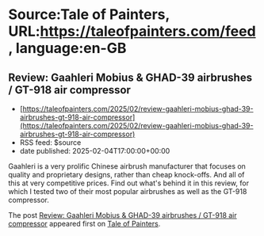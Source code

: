 # Source:Tale of Painters, URL:https://taleofpainters.com/feed, language:en-GB

## Review: Gaahleri Mobius & GHAD-39 airbrushes / GT-918 air compressor
 - [https://taleofpainters.com/2025/02/review-gaahleri-mobius-ghad-39-airbrushes-gt-918-air-compressor](https://taleofpainters.com/2025/02/review-gaahleri-mobius-ghad-39-airbrushes-gt-918-air-compressor)
 - RSS feed: $source
 - date published: 2025-02-04T17:00:00+00:00

<p>Gaahleri is a very prolific Chinese airbrush manufacturer that focuses on quality and proprietary designs, rather than cheap knock-offs. And all of this at very competitive prices. Find out what's behind it in this review, for which I tested two of their most popular airbrushes as well as the GT-918 compressor.</p>
<p>The post <a href="https://taleofpainters.com/2025/02/review-gaahleri-mobius-ghad-39-airbrushes-gt-918-air-compressor/">Review: Gaahleri Mobius &amp; GHAD-39 airbrushes / GT-918 air compressor</a> appeared first on <a href="https://taleofpainters.com">Tale of Painters</a>.</p>

